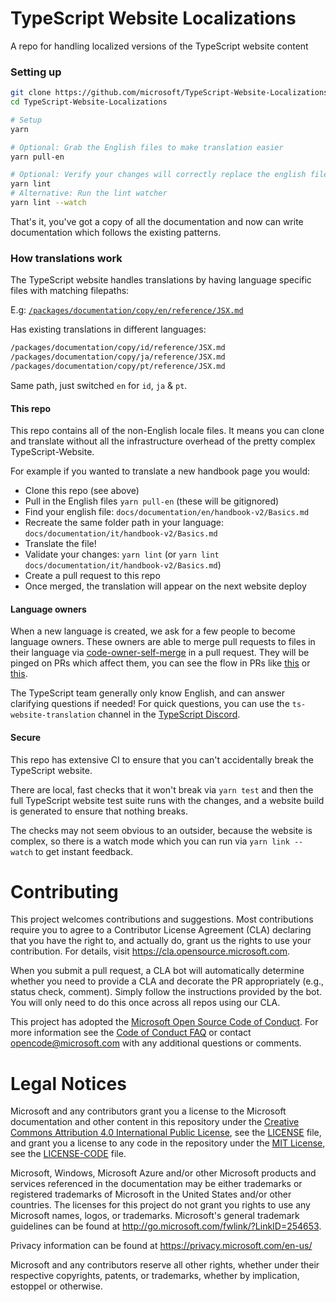 # TypeScript Website Localizations

A repo for handling localized versions of the TypeScript website content

### Setting up

```sh
git clone https://github.com/microsoft/TypeScript-Website-Localizations
cd TypeScript-Website-Localizations

# Setup
yarn

# Optional: Grab the English files to make translation easier
yarn pull-en

# Optional: Verify your changes will correctly replace the english files
yarn lint
# Alternative: Run the lint watcher
yarn lint --watch
```

That's it, you've got a copy of all the documentation and now can write documentation which follows the existing patterns.

### How translations work 

The TypeScript website handles translations by having language specific files with matching filepaths:

E.g: [`/packages/documentation/copy/en/reference/JSX.md`](https://github.com/microsoft/TypeScript-website/blob/68a4f67ed5f396228eeb6d0309b51bcfb19d31a1/packages/documentation/copy/en/reference/JSX.md#L1)

Has existing translations in different languages:

```sh
/packages/documentation/copy/id/reference/JSX.md
/packages/documentation/copy/ja/reference/JSX.md
/packages/documentation/copy/pt/reference/JSX.md
```

Same path, just switched `en` for `id`, `ja` & `pt`.

#### This repo

This repo contains all of the non-English locale files. It means you can clone and translate without all the infrastructure overhead of the pretty complex TypeScript-Website. 

For example if you wanted to translate a new handbook page you would:

- Clone this repo (see above)
- Pull in the English files `yarn pull-en` (these will be gitignored)
- Find your english file: `docs/documentation/en/handbook-v2/Basics.md`
- Recreate the same folder path in your language: `docs/documentation/it/handbook-v2/Basics.md`
- Translate the file!
- Validate your changes: `yarn lint` (or `yarn lint docs/documentation/it/handbook-v2/Basics.md`)
- Create a pull request to this repo
- Once merged, the translation will appear on the next website deploy

#### Language owners

When a new language is created, we ask for a few people to become language owners. These owners are able to merge pull requests to files in their language via [code-owner-self-merge](https://github.com/OSS-Docs-Tools/code-owner-self-merge) in a pull request. They will be pinged on PRs which affect them, you can see the flow in PRs like [this](https://github.com/microsoft/TypeScript-Website/pull/1478) or [this](https://github.com/microsoft/TypeScript-Website/pull/1458).

The TypeScript team generally only know English, and can answer clarifying questions if needed! For quick questions, you can use the `ts-website-translation` channel in the [TypeScript Discord](https://discord.gg/typescript).

#### Secure

This repo has extensive CI to ensure that you can't accidentally break the TypeScript website. 

There are local, fast checks that it won't break via `yarn test` and then the full TypeScript website test suite runs with the changes, and a website build is generated to ensure that nothing breaks.

The checks may not seem obvious to an outsider, because the website is complex, so there is a watch mode which you can run via `yarn link --watch` to get instant feedback.

# Contributing

This project welcomes contributions and suggestions.  Most contributions require you to agree to a
Contributor License Agreement (CLA) declaring that you have the right to, and actually do, grant us
the rights to use your contribution. For details, visit https://cla.opensource.microsoft.com.

When you submit a pull request, a CLA bot will automatically determine whether you need to provide
a CLA and decorate the PR appropriately (e.g., status check, comment). Simply follow the instructions
provided by the bot. You will only need to do this once across all repos using our CLA.

This project has adopted the [Microsoft Open Source Code of Conduct](https://opensource.microsoft.com/codeofconduct/).
For more information see the [Code of Conduct FAQ](https://opensource.microsoft.com/codeofconduct/faq/) or
contact [opencode@microsoft.com](mailto:opencode@microsoft.com) with any additional questions or comments.

# Legal Notices

Microsoft and any contributors grant you a license to the Microsoft documentation and other content
in this repository under the [Creative Commons Attribution 4.0 International Public License](https://creativecommons.org/licenses/by/4.0/legalcode),
see the [LICENSE](LICENSE) file, and grant you a license to any code in the repository under the [MIT License](https://opensource.org/licenses/MIT), see the
[LICENSE-CODE](LICENSE-CODE) file.

Microsoft, Windows, Microsoft Azure and/or other Microsoft products and services referenced in the documentation
may be either trademarks or registered trademarks of Microsoft in the United States and/or other countries.
The licenses for this project do not grant you rights to use any Microsoft names, logos, or trademarks.
Microsoft's general trademark guidelines can be found at http://go.microsoft.com/fwlink/?LinkID=254653.

Privacy information can be found at https://privacy.microsoft.com/en-us/

Microsoft and any contributors reserve all other rights, whether under their respective copyrights, patents,
or trademarks, whether by implication, estoppel or otherwise.

